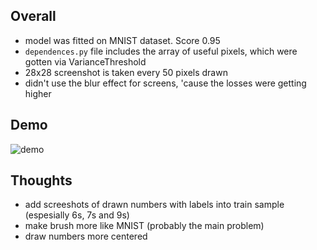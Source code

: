 ## Overall
- model was fitted on MNIST dataset. Score 0.95
- `dependences.py` file includes the array of useful pixels, which were gotten via VarianceThreshold
- 28x28 screenshot is taken every 50 pixels drawn
- didn't use the blur effect for screens, 'cause the losses were getting higher
## Demo
![demo](https://github.com/wpnya/Number-prediction/assets/121402730/87b30fde-3c7f-42a0-ad03-99d64e098202)
## Thoughts
- add screeshots of drawn numbers with labels into train sample (espesially 6s, 7s and 9s)
- make brush more like MNIST (probably the main problem)
- draw numbers more centered
